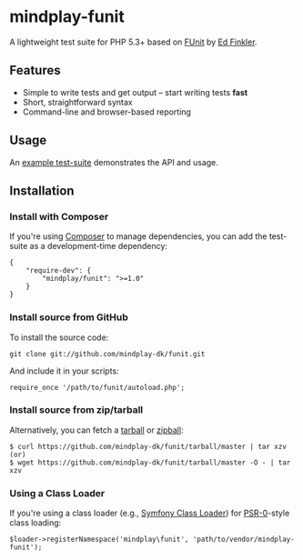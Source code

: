 # mindplay-funit

A lightweight test suite for PHP 5.3+
based on [FUnit](https://github.com/funkatron/FUnit) by [Ed Finkler](https://github.com/funkatron/).

## Features

* Simple to write tests and get output – start writing tests **fast**
* Short, straightforward syntax
* Command-line and browser-based reporting

## Usage

An [example test-suite](https://github.com/mindplay-dk/funit/blob/non-static/example.php)
demonstrates the API and usage.

## Installation

### Install with Composer

If you're using [Composer](https://github.com/composer/composer) to manage dependencies,
you can add the test-suite as a development-time dependency:

    {
        "require-dev": {
            "mindplay/funit": ">=1.0"
        }
    }

### Install source from GitHub

To install the source code:

    git clone git://github.com/mindplay-dk/funit.git

And include it in your scripts:

    require_once '/path/to/funit/autoload.php';

### Install source from zip/tarball

Alternatively, you can fetch a [tarball](https://github.com/mindplay/funit/tarball/master) or [zipball](https://github.com/mindplay/funit/zipball/master):

    $ curl https://github.com/mindplay-dk/funit/tarball/master | tar xzv
    (or)
    $ wget https://github.com/mindplay-dk/funit/tarball/master -O - | tar xzv

### Using a Class Loader

If you're using a class loader (e.g., [Symfony Class Loader](https://github.com/symfony/ClassLoader)) for [PSR-0](https://github.com/php-fig/fig-standards/blob/master/accepted/PSR-0.md)-style class loading:

    $loader->registerNamespace('mindplay\funit', 'path/to/vendor/mindplay-funit');
